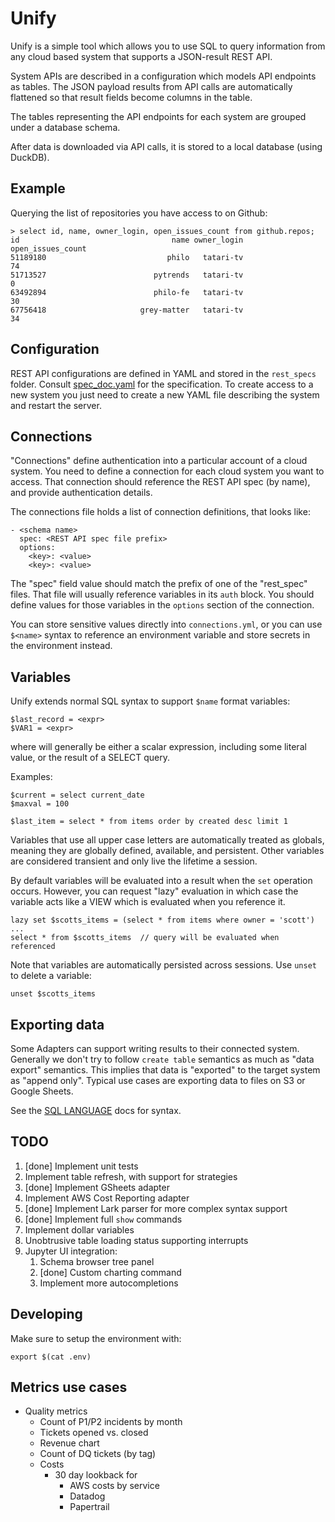 # Unify

Unify is a simple tool which allows you to use SQL to query information from any
cloud based system that supports a JSON-result REST API. 

System APIs are described in a configuration which models API endpoints as tables.
The JSON payload results from API calls are automatically flattened so that
result fields become columns in the table.

The tables representing the API endpoints for each system are grouped under a database schema.

After data is downloaded via API calls, it is stored to a local database (using DuckDB).

## Example

Querying the list of repositories you have access to on Github:

    > select id, name, owner_login, open_issues_count from github.repos;
    id                                  name owner_login  open_issues_count
    51189180                           philo   tatari-tv                 74
    51713527                        pytrends   tatari-tv                  0
    63492894                        philo-fe   tatari-tv                 30
    67756418                     grey-matter   tatari-tv                 34

## Configuration

REST API configurations are defined in YAML and stored in the `rest_specs` folder.
Consult [spec_doc.yaml](./rest_specs/spec_doc.yaml) for the specification. To
create access to a new system you just need to create a new YAML file describing
the system and restart the server.

## Connections

"Connections" define authentication into a particular account of a cloud system.
You need to define a connection for each cloud system you want to access. That
connection should reference the REST API spec (by name), and provide authentication
details.

The connections file holds a list of connection definitions, that looks like:

    - <schema name>
      spec: <REST API spec file prefix>
      options:
        <key>: <value>
        <key>: <value>

The "spec" field value should match the prefix of one of the "rest_spec" files. That
file will usually reference variables in its `auth` block. You should define values
for those variables in the `options` section of the connection.

You can store sensitive values directly into `connections.yml`, or you can use
`$<name>` syntax to reference an environment variable and store secrets in the
environment instead.

## Variables

Unify extends normal SQL syntax to support `$name` format variables:

    $last_record = <expr>
    $VAR1 = <expr>
    
where <expr> will generally be either a scalar expression, including some literal value, or
the result of a SELECT query.

Examples:

    $current = select current_date
    $maxval = 100

    $last_item = select * from items order by created desc limit 1

Variables that use all upper case letters are automatically treated as globals, meaning
they are globally defined, available, and persistent. Other variables are considered transient
and only live the lifetime a session.

By default variables will be evaluated into a result when the `set` operation occurs.
However, you can request "lazy" evaluation in which case the variable acts like
a VIEW which is evaluated when you reference it.

    lazy set $scotts_items = (select * from items where owner = 'scott')
    ...
    select * from $scotts_items  // query will be evaluated when referenced

Note that variables are automatically persisted across sessions. Use `unset` to
delete a variable:

    unset $scotts_items

## Exporting data

Some Adapters can support writing results to their connected system. Generally we don't
try to follow `create table` semantics as much as "data export" semantics. This implies
that data is "exported" to the target system as "append only". Typical use cases
are exporting data to files on S3 or Google Sheets. 

See the [SQL LANGUAGE](docs/SQL_LANGUAGE.md) docs for syntax.


## TODO

1. [done] Implement unit tests
1. Implement table refresh, with support for strategies
1. [done] Implement GSheets adapter
1. Implement AWS Cost Reporting adapter
1. [done] Implement Lark parser for more complex syntax support
1. [done] Implement full `show` commands
1. Implement dollar variables
1. Unobtrusive table loading status supporting interrupts
1. Jupyter UI integration: 
    1. Schema browser tree panel
    1. [done] Custom charting command
    1. Implement more autocompletions

## Developing

Make sure to setup the environment with:

    export $(cat .env)
    
## Metrics use cases

- Quality metrics
  - Count of P1/P2 incidents by month
  - Tickets opened vs. closed
  - Revenue chart
  - Count of DQ tickets (by tag)
  - Costs
    - 30 day lookback for
      - AWS costs by service
      - Datadog
      - Papertrail

